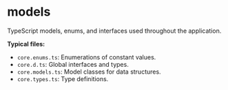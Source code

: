 # models

TypeScript models, enums, and interfaces used throughout the application.

**Typical files:**
- `core.enums.ts`: Enumerations of constant values.
- `core.d.ts`: Global interfaces and types.
- `core.models.ts`: Model classes for data structures.
- `core.types.ts`: Type definitions.
